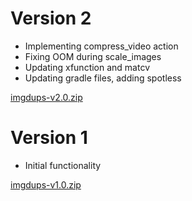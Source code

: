# Version 2

- Implementing compress_video action
- Fixing OOM during scale_images
- Updating xfunction and matcv
- Updating gradle files, adding spotless

[imgdups-v2.0.zip](https://github.com/lambdaprime/imgdups/raw/main/imgdups/release/imgdups-v2.0.zip)

# Version 1

- Initial functionality

[imgdups-v1.0.zip](https://github.com/lambdaprime/imgdups/raw/main/imgdups/release/imgdups-v1.0.zip)